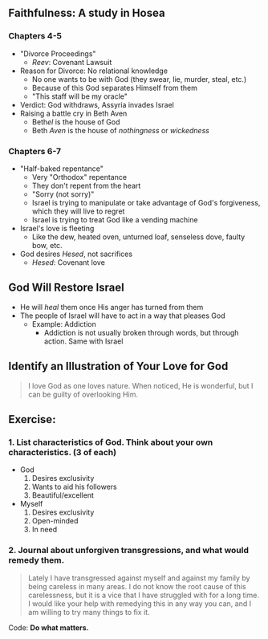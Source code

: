 ## Faithfulness: A study in Hosea

### Chapters 4-5

- "Divorce Proceedings"
	- *Reev*: Covenant Lawsuit
- Reason for Divorce: No relational knowledge
	- No one wants to be with God (they swear, lie, murder, steal, etc.)
	- Because of this God separates Himself from them
	- "This staff will be my oracle"
- Verdict: God withdraws, Assyria invades Israel
- Raising a battle cry in Beth Aven
	- Beth*el* is the house of God
	- Beth *Aven* is the house of *nothingness* or *wickedness*

### Chapters 6-7

- "Half-baked repentance"
	- Very "Orthodox" repentance
	- They don't repent from the heart
	- "Sorry (not sorry)"
	- Israel is trying to manipulate or take advantage of God's forgiveness, which they will live to regret
	- Israel is trying to treat God like a vending machine
- Israel's love is fleeting
	- Like the dew, heated oven, unturned loaf, senseless dove, faulty bow, etc.
- God desires *Hesed*, not sacrifices
	- *Hesed*: Covenant love

## God Will Restore Israel

- He will *heal* them once His anger has turned from them
- The people of Israel will have to act in a way that pleases God
	- Example: Addiction
		- Addiction is not usually broken through words, but through action. Same with Israel

## Identify an Illustration of Your Love for God

> I love God as one loves nature. When noticed, He is wonderful, but I can be guilty of overlooking Him.

## Exercise:

### 1. List characteristics of God. Think about your own characteristics. (3 of each)

- God
	1. Desires exclusivity
	2. Wants to aid his followers
	3. Beautiful/excellent
- Myself
	1. Desires exclusivity
	2. Open-minded
	3. In need

### 2. Journal about unforgiven transgressions, and what would remedy them.

> Lately I have transgressed against myself and against my family by being careless in many areas. I do not know the root cause of this carelessness, but it is a vice that I have struggled with for a long time. I would like your help with remedying this in any way you can, and I am willing to try many things to fix it.

Code: **Do what matters.**
